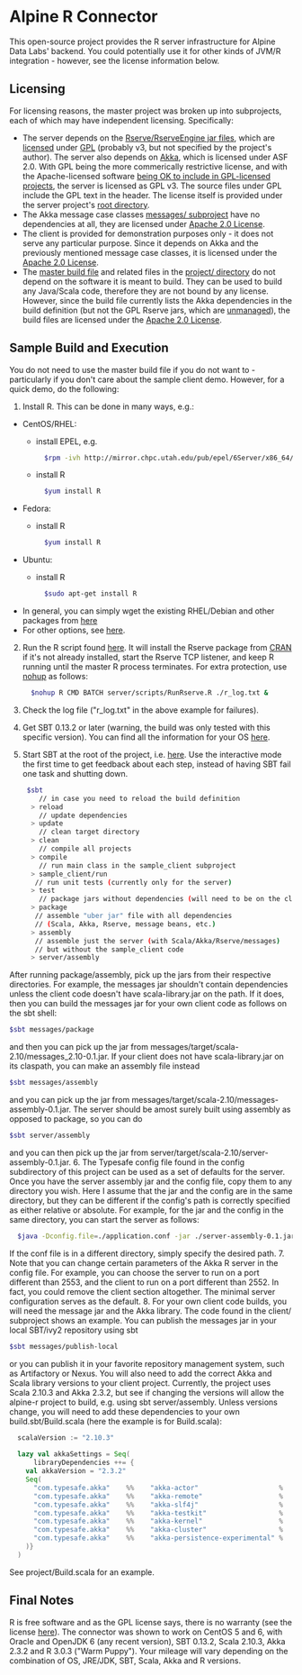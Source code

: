 Alpine R Connector
==================

This open-source project provides the R server infrastructure for Alpine Data Labs' backend. You could potentially use it for other kinds of JVM/R integration - however, see the license information below.

Licensing
---------

For licensing reasons, the master project was broken up into subprojects, each of which may have independent licensing. Specifically:

- The server depends on the [Rserve/RserveEngine jar files](http://rforge.net/Rserve/files/), which are [licensed](http://rforge.net/Rserve/) under [GPL](http://www.gnu.org/copyleft/gpl.html) (probably v3, but not specified by the project's author). The server also depends on [Akka](http://akka.io/), which is licensed under ASF 2.0. With GPL being the more commerically restrictive license, and with the Apache-licensed software [being OK to include in GPL-licensed projects](http://www.apache.org/licenses/GPL-compatibility.html), the server is licensed as GPL v3. The source files under GPL include the GPL text in the header. The license itself is provided under the server project's [root directory](https://github.com/alpinedatalabs/alpine-r/tree/master/server).
- The Akka message case classes [messages/ subproject](https://github.com/alpinedatalabs/alpine-r/tree/master/messages) have no dependencies at all, they are licensed under [Apache 2.0 License](http://www.apache.org/licenses/LICENSE-2.0.html).
- The client is provided for demonstration purposes only - it does not serve any particular purpose. Since it depends on Akka and the previously mentioned message case classes, it is licensed under the [Apache 2.0 License](http://www.apache.org/licenses/LICENSE-2.0.html).
- The [master build file](https://github.com/alpinedatalabs/alpine-r/blob/master/project/Build.scala) and related files in the [project/ directory](https://github.com/alpinedatalabs/alpine-r/tree/master/project) do not depend on the software it is meant to build. They can be used to build any Java/Scala code, therefore they are not bound by any license. However, since the build file currently lists the Akka dependencies in the build definition (but not the GPL Rserve jars, which are [unmanaged](http://www.scala-sbt.org/0.13.2/docs/Getting-Started/Library-Dependencies.html)), the build files are licensed under the [Apache 2.0 License](http://www.apache.org/licenses/LICENSE-2.0.html). 


Sample Build and Execution
--------------------------

You do not need to use the master build file if you do not want to - particularly if you don't care about the sample client demo. However, for a quick demo, do the following:

1. Install R. This can be done in many ways, e.g.: 
  - CentOS/RHEL:
      - install EPEL, e.g.
      
        ```sh
          $rpm -ivh http://mirror.chpc.utah.edu/pub/epel/6Server/x86_64/2ping-2.0-2.el6.noarch.rpm
        ```
      - install R
      
        ```sh
          $yum install R
        ```
  - Fedora:
      - install R
      
        ```sh
          $yum install R
        ```
  - Ubuntu:
      - install R
      
        ```sh
          $sudo apt-get install R
        ```
  - In general, you can simply wget the existing RHEL/Debian and other packages from [here](http://cran.r-project.org/bin/linux/)
  - For other options, see [here](http://cran.r-project.org/mirrors.html).
2. Run the R script found [here](https://github.com/alpinedatalabs/alpine-r/blob/master/server/scripts/RunRserve.R). It will install the Rserve package from [CRAN]() if it's not already installed, start the Rserve TCP listener, and keep R running until the master R process terminates. For extra protection, use [nohup](http://en.wikipedia.org/wiki/Nohup) as follows:

   ```sh
     $nohup R CMD BATCH server/scripts/RunRserve.R ./r_log.txt &
   ```
   
3. Check the log file ("r_log.txt" in the above example for failures).
4. Get SBT 0.13.2 or later (warning, the build was only tested with this specific version). You can find all the information for your OS [here](http://www.scala-sbt.org/release/docs/Getting-Started/Setup.html).
5. Start SBT at the root of the project, i.e. [here](https://github.com/alpinedatalabs/alpine-r). Use the interactive mode the first time to get feedback about each step, instead of having SBT fail one task and shutting down.

   ```sh
    $sbt
       // in case you need to reload the build definition
     > reload 
       // update dependencies
     > update
       // clean target directory
     > clean 
       // compile all projects
     > compile 
       // run main class in the sample_client subproject
     > sample_client/run 
      // run unit tests (currently only for the server)
     > test
       // package jars without dependencies (will need to be on the classpath)
     > package
      // assemble "uber jar" file with all dependencies
      // (Scala, Akka, Rserve, message beans, etc.)
     > assembly
      // assemble just the server (with Scala/Akka/Rserve/messages)
      // but without the sample_client code
     > server/assembly
    ```
After running package/assembly, pick up the jars from their respective directories. For example, the messages jar shouldn't contain dependencies unless the client code doesn't have scala-library.jar on the path. If it does, then you can build the messages jar for your own client code as follows on the sbt shell:
  ```sh
  $sbt messages/package
  ```
and then you can pick up the jar from messages/target/scala-2.10/messages_2.10-0.1.jar. If your client does not have scala-library.jar on its claspath, you can make an assembly file instead
  ```sh
  $sbt messages/assembly
  ```
and you can pick up the jar from messages/target/scala-2.10/messages-assembly-0.1.jar.
The server should be amost surely built using assembly as opposed to package, so you can do
  ```sh
  $sbt server/assembly
  ```
and you can then pick up the jar from server/target/scala-2.10/server-assembly-0.1.jar.
6. The Typesafe config file found in the config subdirectory of this project can be used as a set of defaults for the server. Once you have the server assembly jar and the config file, copy them to any directory you wish. Here I assume that the jar and the config are in the same directory, but they can be different if the config's path is correctly specified as either relative or absolute. For example, for the jar and the config in the same directory, you can start the server as follows:

  ```sh
    $java -Dconfig.file=./application.conf -jar ./server-assembly-0.1.jar
  ```
If the conf file is in a different directory, simply specify the desired path.
7. Note that you can change certain parameters of the Akka R server in the config file. For example, you can choose the server to run on a port different than 2553, and the client to run on a port different than 2552. In fact, you could remove the client section altogether. The minimal server configuration serves as the default.
8. For your own client code builds, you will need the message jar and the Akka library. The code found in the client/ subproject shows an example. You can publish the messages jar in your local SBT/ivy2 repository using sbt

  ```sh
  $sbt messages/publish-local
  ```

or you can publish it in your favorite repository management system, such as Artifactory or Nexus. You will also need to add the correct Akka and Scala library versions to your client project. Currently, the project uses Scala 2.10.3 and Akka 2.3.2, but see if changing the versions will allow the alpine-r project to build, e.g. using sbt server/assembly. Unless versions change, you will need to add these dependencies to your own build.sbt/Build.scala (here the example is for Build.scala):

  ```scala
    scalaVersion := "2.10.3"
    
    lazy val akkaSettings = Seq(
    	libraryDependencies ++= {
      val akkaVersion = "2.3.2"
  	  Seq(
  	    "com.typesafe.akka"    %%    "akka-actor"                    %    akkaVersion,
        "com.typesafe.akka"    %%    "akka-remote"                   %    akkaVersion,
        "com.typesafe.akka"    %%    "akka-slf4j"                    %    akkaVersion,
        "com.typesafe.akka"    %%    "akka-testkit"                  %    akkaVersion,
        "com.typesafe.akka"    %%    "akka-kernel"                   %    akkaVersion,
        "com.typesafe.akka"    %%    "akka-cluster"                  %    akkaVersion,
        "com.typesafe.akka"    %%    "akka-persistence-experimental" %    akkaVersion
  	  )}
    )
  ```

See project/Build.scala for an example.


Final Notes
-----------

R is free software and as the GPL license says, there is no warranty (see the license [here]()). The connector was shown to work on CentOS 5 and 6, with Oracle and OpenJDK 6 (any recent version), SBT 0.13.2, Scala 2.10.3, Akka 2.3.2 and R 3.0.3 ("Warm Puppy"). Your mileage will vary depending on the combination of OS, JRE/JDK, SBT, Scala, Akka and R versions.
